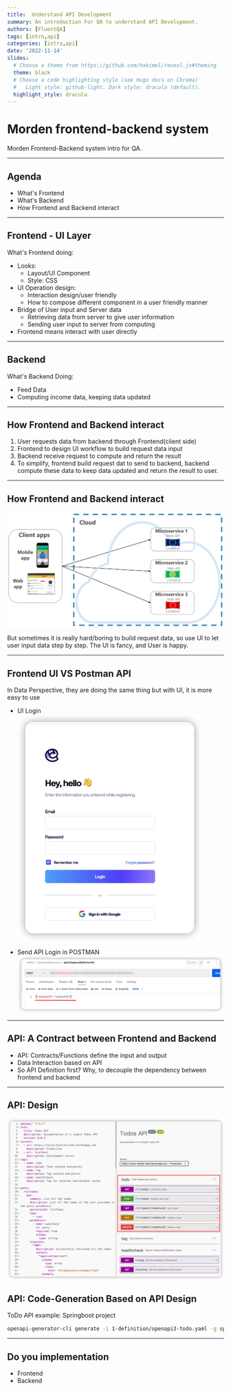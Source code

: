 ```yaml
---
title:  Understand API Development
summary: An introduction For QA to understand API Development.
authors: [FluentQA]
tags: [intro,api]
categories: [intro,api]
date: '2022-11-14'
slides:
  # Choose a theme from https://github.com/hakimel/reveal.js#theming
  theme: black
  # Choose a code highlighting style (see Hugo docs on Chroma)
  #   Light style: github-light. Dark style: dracula (default).
  highlight_style: dracula
---
```


# Morden frontend-backend system

Morden Frontend-Backend system intro for QA.

---

## Agenda

- What's Frontend
- What's Backend
- How Frontend and Backend interact
  
---

## Frontend - UI Layer

What's Frontend doing: 
- Looks:
  - Layout/UI Component
  - Style: CSS
- UI Operation design: 
  - Interaction design/user friendly
  - How to compose different component in a user friendly manner
- Bridge of User input and Server data
  - Retrieving data from server to give user information
  - Sending user input to server from computing
- Frontend means interact with user directly
  
---

## Backend

What's Backend Doing:
- Feed Data
- Computing income data, keeping data updated

---

## How Frontend and Backend interact

1. User requests data from backend through Frontend(client side)
2. Frontend to design UI workflow to build request data input
3. Backend receive request to compute and return the result
4. To simplify, frontend build request dat to send to backend, backend compute these data to keep data updated and return the result to user.
---

## How Frontend and Backend interact

![img](direct-client-to-service-communication.png)

But sometimes it is really hard/boring to build request data, so use UI to 
let user input data step by step. The UI is fancy, and User is happy.

---

## Frontend UI VS Postman API

In Data Perspective, they are doing the same thing but with UI, it is more easy to use

- UI Login 
![](login-ui.png)

- Send API Login in POSTMAN
![](login-postman.png)
---

## API: A Contract between Frontend and Backend

- API:  Contracts/Functions define the input and output
- Data Interaction based on API
- So API Definition first? Why, to decouple the dependency between frontend and backend

---

## API: Design

![](api-design.png)

## API: Code-Generation Based on API Design

ToDo API example: Springboot project
```sh
openapi-generator-cli generate -i 1-definition/openapi3-todo.yaml -g spring  --skip-validate-spec  -o todo-java
```

---

## Do you implementation

- Frontend
- Backend
